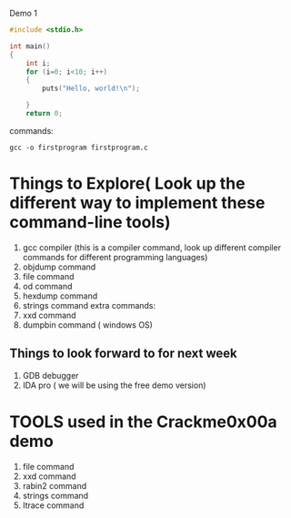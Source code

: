 Demo 1
```c
#include <stdio.h>

int main()
{
    int i;
    for (i=0; i<10; i++)
    {
        puts("Hello, world!\n");

    }
    return 0;

```
commands: 
```
gcc -o firstprogram firstprogram.c
```


# Things to Explore( Look up the different way to implement these command-line tools)
1. gcc compiler (this is a compiler command, look up different compiler commands for different programming languages)
2. objdump command
3. file command
4. od command
5. hexdump command 
6. strings command
extra commands:
7. xxd command
8. dumpbin command ( windows OS) 

## Things to look forward to for next week
1. GDB debugger 
2. IDA pro ( we will be using the free demo version)


# TOOLS used in the Crackme0x00a demo
1. file command
2. xxd command
3. rabin2 command
4. strings command 
5. ltrace command 



